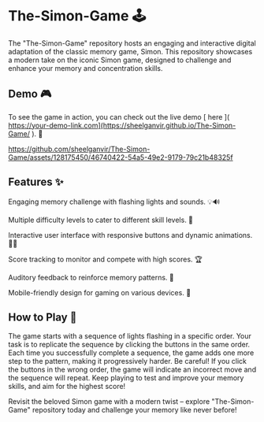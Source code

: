 # The-Simon-Game 🕹️
 The "The-Simon-Game" repository hosts an engaging and interactive digital adaptation of the classic memory game, Simon. This repository showcases a modern take on the iconic Simon game, designed to challenge and enhance your memory and concentration skills. 

## Demo 🎮
To see the game in action, you can check out the live demo [
here
](
https://your-demo-link.com](https://sheelganvir.github.io/The-Simon-Game/
). 🚀

https://github.com/sheelganvir/The-Simon-Game/assets/128175450/46740422-54a5-49e2-9179-79c21b48325f

## Features ✨

 Engaging memory challenge with flashing lights and sounds. 💡🔊
 
 Multiple difficulty levels to cater to different skill levels. 🌟
 
 Interactive user interface with responsive buttons and dynamic animations. 🎨🎉

 Score tracking to monitor and compete with high scores. 🏆

 Auditory feedback to reinforce memory patterns. 🎵

 Mobile-friendly design for gaming on various devices. 📱

## How to Play 🎉
The game starts with a sequence of lights flashing in a specific order.
Your task is to replicate the sequence by clicking the buttons in the same order.
Each time you successfully complete a sequence, the game adds one more step to the pattern, making it progressively harder.
Be careful! If you click the buttons in the wrong order, the game will indicate an incorrect move and the sequence will repeat.
Keep playing to test and improve your memory skills, and aim for the highest score!

Revisit the beloved Simon game with a modern twist – explore "The-Simon-Game" repository today and challenge your memory like never before!
